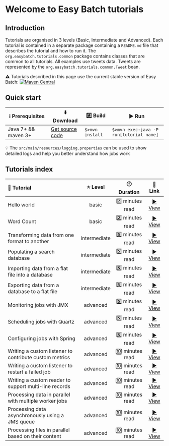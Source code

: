 # Welcome to Easy Batch tutorials

## Introduction

Tutorials are organised in 3 levels (Basic, Intermediate and Advanced).
Each tutorial is contained in a separate package containing a `README.md` file that describes the tutorial and how to run it.
The `org.easybatch.tutorials.common` package contains classes that are common to all tutorials.
All examples use tweets data. Tweets are represented by the `org.easybatch.tutorials.common.Tweet` bean.

:warning: Tutorials described in this page use the current stable version of Easy Batch: [![Maven Central](https://maven-badges.herokuapp.com/maven-central/org.easybatch/easybatch-core/badge.svg?style=flat)](http://search.maven.org/#artifactdetails|org.easybatch|easybatch-core|5.1.0|)

## Quick start

| :information_source: Prerequisites | :arrow_down: Download   | :hash: Build | :arrow_forward: Run |
|------------------------------------|-------------------------|--------------|---------------------|
|Java 7+ && maven 3+ |[Get source code](https://github.com/j-easy/easy-batch/archive/master.zip)|`$>mvn install`|`$>mvn exec:java -P run[tutorial name]`|

:bulb: The `src/main/resources/logging.properties` can be used to show detailed logs and help you better understand how jobs work

## Tutorials index

| :scroll: Tutorial  | :star: Level  |  :clock9: Duration  |  :link: Link  |
|:----------|:------:|:----------:|:------:|
|Hello world|basic|:two: minutes read|[:arrow_forward: View](https://github.com/EasyBatch/easybatch-tutorials/tree/master/src/main/java/org/easybatch/tutorials/basic/helloworld)|
|Word Count|basic|:two: minutes read|[:arrow_forward: View ](https://github.com/EasyBatch/easybatch-tutorials/tree/master/src/main/java/org/easybatch/tutorials/basic/wordcount)|
|Transforming data from one format to another|intermediate|:five: minutes read|[:arrow_forward: View ](https://github.com/EasyBatch/easybatch-tutorials/tree/master/src/main/java/org/easybatch/tutorials/intermediate/csv2xml)|
|Populating a search database|intermediate|:five: minutes read|[:arrow_forward: View ](https://github.com/EasyBatch/easybatch-tutorials/tree/master/src/main/java/org/easybatch/tutorials/intermediate/elasticsearch)|
|Importing data from a flat file into a database|intermediate|:five: minutes read|[:arrow_forward: View ](https://github.com/EasyBatch/easybatch-tutorials/tree/master/src/main/java/org/easybatch/tutorials/intermediate/load)|
|Exporting data from a database to a flat file|intermediate|:five: minutes read|[:arrow_forward: View ](https://github.com/EasyBatch/easybatch-tutorials/tree/master/src/main/java/org/easybatch/tutorials/intermediate/extract)|
|Monitoring jobs with JMX|advanced|:five: minutes read|[:arrow_forward: View ](https://github.com/EasyBatch/easybatch-tutorials/tree/master/src/main/java/org/easybatch/tutorials/advanced/jmx)|
|Scheduling jobs with Quartz|advanced|:five: minutes read|[:arrow_forward: View ](https://github.com/EasyBatch/easybatch-tutorials/tree/master/src/main/java/org/easybatch/tutorials/advanced/quartz)|
|Configuring jobs with Spring|advanced|:five: minutes read|[:arrow_forward: View ](https://github.com/EasyBatch/easybatch-tutorials/tree/master/src/main/java/org/easybatch/tutorials/advanced/spring)|
|Writing a custom listener to contribute custom metrics|advanced|:keycap_ten: minutes read|[:arrow_forward: View ](https://github.com/EasyBatch/easybatch-tutorials/tree/master/src/main/java/org/easybatch/tutorials/advanced/metric)|
|Writing a custom listener to restart a failed job|advanced|:keycap_ten: minutes read|[:arrow_forward: View ](https://github.com/EasyBatch/easybatch-tutorials/tree/master/src/main/java/org/easybatch/tutorials/advanced/restart)|
|Writing a custom reader to support multi-line records|advanced|:keycap_ten: minutes read|[:arrow_forward: View ](https://github.com/EasyBatch/easybatch-tutorials/tree/master/src/main/java/org/easybatch/tutorials/advanced/recipes)|
|Processing data in parallel with multiple worker jobs|advanced|:keycap_ten: minutes read|[:arrow_forward: View ](https://github.com/EasyBatch/easybatch-tutorials/tree/master/src/main/java/org/easybatch/tutorials/advanced/parallel)|
|Processing data asynchronously using a JMS queue|advanced|:keycap_ten: minutes read|[:arrow_forward: View ](https://github.com/EasyBatch/easybatch-tutorials/tree/master/src/main/java/org/easybatch/tutorials/advanced/jms)|
|Processing files in parallel based on their content|advanced|:keycap_ten: minutes read|[:arrow_forward: View ](https://github.com/EasyBatch/easybatch-tutorials/tree/master/src/main/java/org/easybatch/tutorials/advanced/cbrd)|
